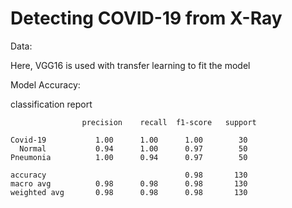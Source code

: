 # Detecting COVID-19 from X-Ray

Data:

Here, VGG16 is used with transfer learning to fit the model

Model Accuracy:

classification report

                    precision    recall  f1-score   support

    Covid-19           1.00      1.00      1.00        30
      Normal           0.94      1.00      0.97        50
    Pneumonia          1.00      0.94      0.97        50

    accuracy                               0.98       130
    macro avg          0.98      0.98      0.98       130
    weighted avg       0.98      0.98      0.98       130

